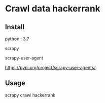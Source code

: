 # Crawl data hackerrank

## Install

python : 3.7

scrapy

scrapy-user-agent

https://pypi.org/project/scrapy-user-agents/

## Usage

scrapy crawl hackerrank